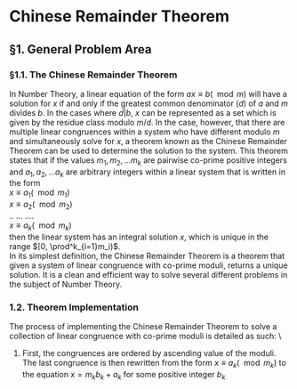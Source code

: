 # Chinese Remainder Theorem

## §1. General Problem Area
### §1.1. The Chinese Remainder Theorem
In Number Theory, a linear equation of the form $ax \equiv b(\mod m)$ will have a solution for $x$ if and only if the greatest common denominator ($d$) of $a$ and $m$ divides $b$. In the cases where $d | b$, $x$ can be represented as a set which is given by the residue class modulo $m/d$. In the case, however, that there are multiple linear congruences within a system who have different modulo $m$ and simultaneously solve for $x$, a theorem known as the Chinese Remainder Theorem can be used to determine the solution to the system. This theorem states that if the values $m_1, m_2, ... m_k$ are pairwise co-prime positive integers and $a_1, a_2, ... a_k$ are arbitrary integers within a linear system that is written in the form  \
$x \equiv a_1(\mod m_1)$\
$x \equiv a_2(\mod m_2)$\
..  ... ....\
$x \equiv a_k(\mod m_k)$\
then the linear system has an integral solution $x$, which is unique in the range $[0, \prod^k_{i=1}m_i)$.  \
In its simplest definition, the Chinese Remainder Theorem is a theorem that given a system of linear congruence with co-prime moduli, returns a unique solution. It is a clean and efficient way to solve several different problems in the subject of Number Theory.
### 1.2. Theorem Implementation
The process of implementing the Chinese Remainder Theorem to solve a collection of linear congruence with co-prime moduli is detailed as such:  \
1) First, the congruences are ordered by ascending value of the moduli. The last congruence is then rewritten from the form $x \equiv a_k(\mod m_k)$ to the equation $x = m_kb_k+a_k$ for some positive integer $b_k$
